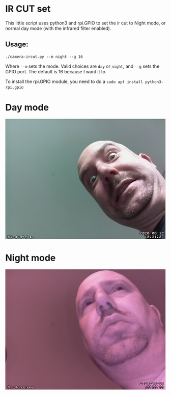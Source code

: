 # IR CUT set

This little script uses python3 and rpi.GPIO to set the ir cut to
Night mode, or normal day mode (with the infrared filter enabled).

## Usage:
```
./camera-ircut.py --m night --g 16
```

Where `--m` sets the mode. Valid choices are `day` or `night`, and `--g` sets the GPIO port.
The default is 16 because I want it to.


To install the rpi.GPIO module, you need to do a `sudo apt install python3-rpi.gpio`


# Day mode
![Day mode](https://github.com/surak/Raspberry/blob/master/ir-cut/ir-cut.jpg)

# Night mode
![Day mode](https://github.com/surak/Raspberry/blob/master/ir-cut/with-ir.jpg)
